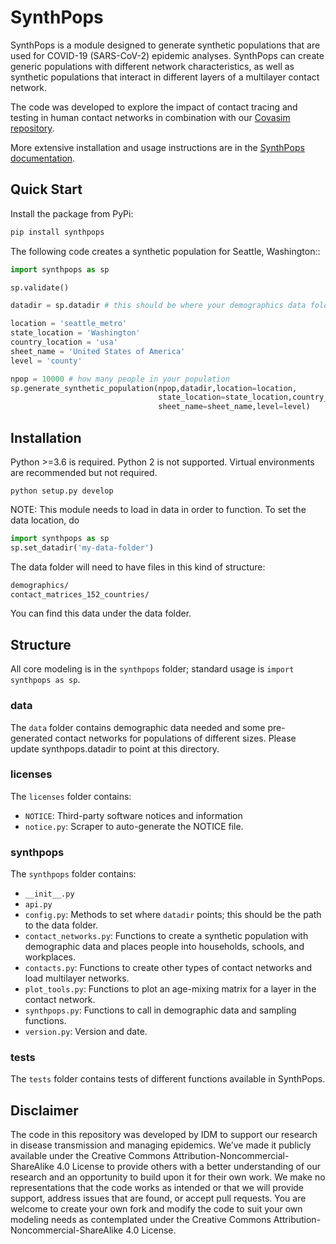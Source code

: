 # SynthPops

SynthPops is a module designed to generate synthetic populations that are used for COVID-19 (SARS-CoV-2) epidemic analyses. SynthPops can create generic populations with different network characteristics, as well as synthetic populations that interact in different layers of a multilayer contact network.


The code was developed to explore the impact of contact tracing and testing in human contact networks in combination with our [Covasim repository](https://github.com/InstituteforDiseaseModeling/covasim).

More extensive installation and usage instructions are in the [SynthPops documentation](https://institutefordiseasemodeling.github.io/synthpops/).

## Quick Start
Install the package from PyPi:
```bash
pip install synthpops
```

The following code creates a synthetic population for Seattle, Washington::
```python
import synthpops as sp

sp.validate()

datadir = sp.datadir # this should be where your demographics data folder resides

location = 'seattle_metro'
state_location = 'Washington'
country_location = 'usa'
sheet_name = 'United States of America'
level = 'county'

npop = 10000 # how many people in your population
sp.generate_synthetic_population(npop,datadir,location=location,
                                 state_location=state_location,country_location=country_location,
                                 sheet_name=sheet_name,level=level)
```

## Installation

Python >=3.6 is required. Python 2 is not supported. Virtual environments are recommended but not required.

`python setup.py develop`

NOTE: This module needs to load in data in order to function. To set the data location, do

```python
import synthpops as sp
sp.set_datadir('my-data-folder')
```
The data folder will need to have files in this kind of structure:

```bash
demographics/
contact_matrices_152_countries/
```
You can find this data under the data folder.

## Structure

All core modeling is in the `synthpops` folder; standard usage is `import synthpops as sp`.

### data

The `data` folder contains demographic data needed and some pre-generated contact networks for populations of different sizes. Please update synthpops.datadir to point at this directory.

### licenses

The `licenses` folder contains:
* `NOTICE`: Third-party software notices and information
* `notice.py`: Scraper to auto-generate the NOTICE file.

### synthpops

The `synthpops` folder contains:

* `__init__.py`
* `api.py`
* `config.py`: Methods to set where `datadir` points; this should be the path to the data folder.
* `contact_networks.py`: Functions to create a synthetic population with demographic data and places people into households, schools, and workplaces.
* `contacts.py`: Functions to create other types of contact networks and load multilayer networks.
* `plot_tools.py`: Functions to plot an age-mixing matrix for a layer in the contact network.
* `synthpops.py`: Functions to call in demographic data and sampling functions.
* `version.py`: Version and date.

### tests

The `tests` folder contains tests of different functions available in SynthPops.

## Disclaimer


The code in this repository was developed by IDM to support our research in disease transmission and managing epidemics. We’ve made it publicly available under the Creative Commons Attribution-Noncommercial-ShareAlike 4.0 License to provide others with a better understanding of our research and an opportunity to build upon it for their own work. We make no representations that the code works as intended or that we will provide support, address issues that are found, or accept pull requests. You are welcome to create your own fork and modify the code to suit your own modeling needs as contemplated under the Creative Commons Attribution-Noncommercial-ShareAlike 4.0 License.

